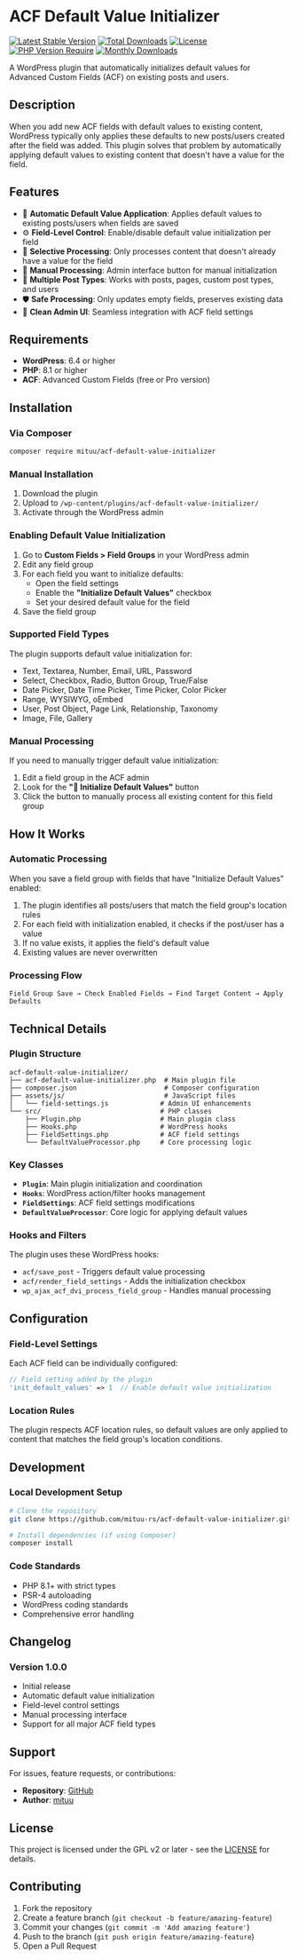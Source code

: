 # ACF Default Value Initializer
[![Latest Stable Version](https://poser.pugx.org/mituu/acf-default-value-initializer/v/stable)](https://packagist.org/packages/mituu/acf-default-value-initializer)
[![Total Downloads](https://poser.pugx.org/mituu/acf-default-value-initializer/downloads)](https://packagist.org/packages/mituu/acf-default-value-initializer)
[![License](https://poser.pugx.org/mituu/acf-default-value-initializer/license)](https://packagist.org/packages/mituu/acf-default-value-initializer)
[![PHP Version Require](https://poser.pugx.org/mituu/acf-default-value-initializer/require/php)](https://packagist.org/packages/mituu/acf-default-value-initializer)
[![Monthly Downloads](https://poser.pugx.org/mituu/acf-default-value-initializer/d/monthly)](https://packagist.org/packages/mituu/acf-default-value-initializer)

A WordPress plugin that automatically initializes default values for Advanced Custom Fields (ACF) on existing posts and users.

## Description

When you add new ACF fields with default values to existing content, WordPress typically only applies these defaults to new posts/users created after the field was added. This plugin solves that problem by automatically applying default values to existing content that doesn't have a value for the field.

## Features

- 🔄 **Automatic Default Value Application**: Applies default values to existing posts/users when fields are saved
- ⚙️ **Field-Level Control**: Enable/disable default value initialization per field
- 🎯 **Selective Processing**: Only processes content that doesn't already have a value for the field
- 🔧 **Manual Processing**: Admin interface button for manual initialization
- 📝 **Multiple Post Types**: Works with posts, pages, custom post types, and users
- 🛡️ **Safe Processing**: Only updates empty fields, preserves existing data
- 🎨 **Clean Admin UI**: Seamless integration with ACF field settings

## Requirements

- **WordPress**: 6.4 or higher
- **PHP**: 8.1 or higher  
- **ACF**: Advanced Custom Fields (free or Pro version)

## Installation

### Via Composer

```bash
composer require mituu/acf-default-value-initializer
```

### Manual Installation

1. Download the plugin
2. Upload to `/wp-content/plugins/acf-default-value-initializer/`
3. Activate through the WordPress admin

### Enabling Default Value Initialization

1. Go to **Custom Fields > Field Groups** in your WordPress admin
2. Edit any field group
3. For each field you want to initialize defaults:
   - Open the field settings
   - Enable the **"Initialize Default Values"** checkbox
   - Set your desired default value for the field
4. Save the field group

### Supported Field Types

The plugin supports default value initialization for:

- Text, Textarea, Number, Email, URL, Password
- Select, Checkbox, Radio, Button Group, True/False
- Date Picker, Date Time Picker, Time Picker, Color Picker
- Range, WYSIWYG, oEmbed
- User, Post Object, Page Link, Relationship, Taxonomy
- Image, File, Gallery

### Manual Processing

If you need to manually trigger default value initialization:

1. Edit a field group in the ACF admin
2. Look for the **"🔄 Initialize Default Values"** button
3. Click the button to manually process all existing content for this field group

## How It Works

### Automatic Processing

When you save a field group with fields that have "Initialize Default Values" enabled:

1. The plugin identifies all posts/users that match the field group's location rules
2. For each field with initialization enabled, it checks if the post/user has a value
3. If no value exists, it applies the field's default value
4. Existing values are never overwritten

### Processing Flow

```
Field Group Save → Check Enabled Fields → Find Target Content → Apply Defaults
```

## Technical Details

### Plugin Structure

```
acf-default-value-initializer/
├── acf-default-value-initializer.php  # Main plugin file
├── composer.json                      # Composer configuration
├── assets/js/                         # JavaScript files
│   └── field-settings.js             # Admin UI enhancements
└── src/                              # PHP classes
    ├── Plugin.php                    # Main plugin class
    ├── Hooks.php                     # WordPress hooks
    ├── FieldSettings.php             # ACF field settings
    └── DefaultValueProcessor.php     # Core processing logic
```

### Key Classes

- **`Plugin`**: Main plugin initialization and coordination
- **`Hooks`**: WordPress action/filter hooks management  
- **`FieldSettings`**: ACF field settings modifications
- **`DefaultValueProcessor`**: Core logic for applying default values

### Hooks and Filters

The plugin uses these WordPress hooks:

- `acf/save_post` - Triggers default value processing
- `acf/render_field_settings` - Adds the initialization checkbox
- `wp_ajax_acf_dvi_process_field_group` - Handles manual processing

## Configuration

### Field-Level Settings

Each ACF field can be individually configured:

```php
// Field setting added by the plugin
'init_default_values' => 1  // Enable default value initialization
```

### Location Rules

The plugin respects ACF location rules, so default values are only applied to content that matches the field group's location conditions.

## Development

### Local Development Setup

```bash
# Clone the repository
git clone https://github.com/mituu-rs/acf-default-value-initializer.git

# Install dependencies (if using Composer)
composer install
```

### Code Standards

- PHP 8.1+ with strict types
- PSR-4 autoloading
- WordPress coding standards
- Comprehensive error handling

## Changelog

### Version 1.0.0
- Initial release
- Automatic default value initialization
- Field-level control settings
- Manual processing interface
- Support for all major ACF field types

## Support

For issues, feature requests, or contributions:

- **Repository**: [GitHub](https://github.com/mituu-rs/acf-default-value-initializer)
- **Author**: [mituu](https://mituu.dev)

## License

This project is licensed under the GPL v2 or later - see the [LICENSE](https://www.gnu.org/licenses/gpl-2.0.html) for details.

## Contributing

1. Fork the repository
2. Create a feature branch (`git checkout -b feature/amazing-feature`)
3. Commit your changes (`git commit -m 'Add amazing feature'`)
4. Push to the branch (`git push origin feature/amazing-feature`)
5. Open a Pull Request
